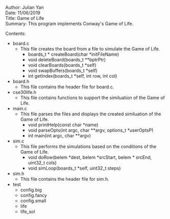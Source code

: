 Author: Julian Yan  
Date: 11/06/2019  
Title: Game of Life  
Summary: This program implements Conway's Game of Life.

Contents: 
* board.c
  * This file creates the board from a file to simulate the Game of Life. 
    * boards_t * createBoard(char *initFileName)
    * void deleteBoard(boards_t **bptrPtr)
    * void clearBoards(boards_t *self)
    * void swapBuffers(boards_t *self)
    * int getIndex(boards_t *self, int row, int col)
* board.h
  * This file contains the header file for board.c.
* cse30life.h
  * This file contains functions to support the similuation of the Game of Life. 
* main.c
  * This file parses the files and displays the created similuation of the Game of Life. 
    * void printHelp(const char *name)
    * void parseOpts(int argc, char **argv, options_t *userOptsP)
    * int main(int argc, char **argv)
* sim.c
  * This file performs the simulations based on the conditions of the Game of Life. 
    * void doRow(belem *dest, belem *srcStart, belem * srcEnd, uint32_t cols)
    * void simLoop(boards_t *self, uint32_t steps)
* sim.h 
  * This file contains the header file for sim.h.
* test
  * config.big
  * config.fancy
  * config.small 
  * life 
  * life_sol